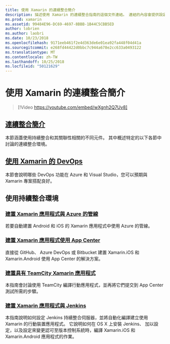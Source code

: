 ```yaml
---
title: 使用 Xamarin 的連續整合簡介
description: 描述使用 Xamarin 的連續整合指南的這個文件連結。 連結的內容會提供設定連續整合的概觀，並討論 App Center 建置、 TeamCity 和 Jenkins。
ms.prod: xamarin
ms.assetid: 99484E96-DC69-4697-8BBB-1B44C5CBB5ED
author: lobrien
ms.author: laobri
ms.date: 10/23/2018
ms.openlocfilehash: 9171eeb461f2e4d363de6e01ea92fa448f04d41a
ms.sourcegitcommit: e268fd44422d0bbc7c944a678e2cc633a0493122
ms.translationtype: MT
ms.contentlocale: zh-TW
ms.lasthandoff: 10/25/2018
ms.locfileid: "50121629"
---
```

# <a name="introduction-to-continuous-integration-with-xamarin"></a>使用 Xamarin 的連續整合簡介

> [!Video https://youtube.com/embed/wXgnh2Q7Uv8]

## <a name="introduction-to-continuous-integrationtoolsciintro-to-cimd"></a>[連續整合簡介](~/tools/ci/intro-to-ci.md)

本節涵蓋使用持續整合和其關聯性相關的不同元件。 其中概述特定的以下各節中討論的連續整合環境。

## <a name="devops-with-xamarintoolscidevopsmd"></a>[使用 Xamarin 的 DevOps](~/tools/ci/devops.md)

本節會說明哪些 DevOps 功能在 Azure 和 Visual Studio，您可以預期與 Xamarin 專案搭配良好。

## <a name="working-with-continuous-integration-environments"></a>使用持續整合環境

### <a name="build-xamarin-apps-with-azure-pipelineshttpsdocsmicrosoftcomazuredevopspipelineslanguagesxamarin"></a>[建置 Xamarin 應用程式與 Azure 的管線](https://docs.microsoft.com/azure/devops/pipelines/languages/xamarin/)

若要自動建置 Android 和 iOS 的 Xamarin 應用程式中使用 Azure 的管線。

### <a name="build-xamarin-apps-using-app-centerhttpsdocsmicrosoftcomappcenterbuildxamarin"></a>[建置 Xamarin 應用程式使用 App Center](https://docs.microsoft.com/appcenter/build/xamarin/)

直接從 GitHub、 Azure DevOps 或 Bitbucket 建置 Xamarin.iOS 和 Xamarin.Android 使用 App Center 的解決方案。

### <a name="build-xamarin-apps-with-teamcitytoolsciteamcitymd"></a>[建置具有 TeamCity Xamarin 應用程式](~/tools/ci/teamcity.md)

本指南會討論使用 TeamCity 編譯行動應用程式，並再將它們提交到 App Center 測試所需的步驟。

### <a name="build-xamarin-apps-with-jenkinstoolscijenkins-walkthroughmd"></a>[建置 Xamarin 應用程式與 Jenkins](~/tools/ci/jenkins-walkthrough.md)

本指南說明如何設定 Jenkins 持續整合伺服器，並將自動化編譯建立使用 Xamarin 的行動裝置應用程式。 它說明如何在 OS X 上安裝 Jenkins、 加以設定，以及設定來變更認可至版本控制系統時，編譯 Xamarin.iOS 和 Xamarin.Android 應用程式的作業。
